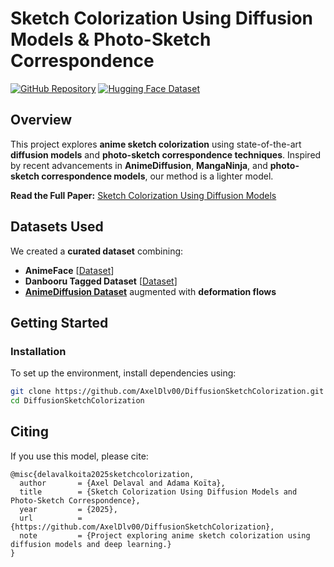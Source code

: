 # Sketch Colorization Using Diffusion Models & Photo-Sketch Correspondence

[![GitHub Repository](https://img.shields.io/badge/GitHub-Repository-black?logo=github)](https://github.com/AxelDlv00/DiffusionSketchColorization/tree/main)  [![Hugging Face Dataset](https://img.shields.io/badge/HuggingFace-Dataset-yellow?logo=huggingface)](https://huggingface.co/datasets/ComputerVisionAnimeProject/AnimeFaceColorization/blob/main/README.md)

## Overview
This project explores **anime sketch colorization** using state-of-the-art **diffusion models** and **photo-sketch correspondence techniques**. Inspired by recent advancements in **AnimeDiffusion**, **MangaNinja**, and **photo-sketch correspondence models**, our method is a lighter model.

**Read the Full Paper:** [Sketch Colorization Using Diffusion Models](./sketch_colorization.pdf)

## Datasets Used
We created a **curated dataset** combining:
- **AnimeFace** [[Dataset](https://www.kaggle.com/datasets/thedevastator/anime-face-dataset-by-character-name)]
- **Danbooru Tagged Dataset** [[Dataset](https://www.kaggle.com/datasets/mylesoneill/tagged-anime-illustrations)]
- **[AnimeDiffusion Dataset](https://xq-meng.github.io/projects/AnimeDiffusion/)** augmented with **deformation flows**  

## Getting Started
### Installation
To set up the environment, install dependencies using:

```bash
git clone https://github.com/AxelDlv00/DiffusionSketchColorization.git
cd DiffusionSketchColorization
```

## Citing
If you use this model, please cite:
```
@misc{delavalkoita2025sketchcolorization,
  author       = {Axel Delaval and Adama Koïta},
  title        = {Sketch Colorization Using Diffusion Models and Photo-Sketch Correspondence},
  year         = {2025},
  url          = {https://github.com/AxelDlv00/DiffusionSketchColorization},
  note         = {Project exploring anime sketch colorization using diffusion models and deep learning.}
}
```
